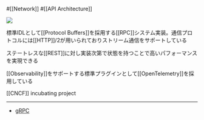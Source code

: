 #[[Network]] #[[API Architecture]]

![](https://grpc.io/img/logos/grpc-icon-color.png)

標準IDLとして[[Protocol Buffers]]を採用する[[RPC]]システム実装。通信プロトコルには[[HTTP]]/2が用いられておりストリーム通信をサポートしている

ステートレスな[[REST]]に対し実装次第で状態を持つことで高いパフォーマンスを実現できる

[[Observability]]をサポートする標準プラグインとして[[OpenTelemetry]]を採用している

[[CNCF]] incubating project

---

- [gRPC](https://grpc.io/)